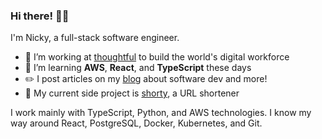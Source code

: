 ### Hi there! 👋🏼

I'm Nicky, a full-stack software engineer.

- 🤖 I’m working at [thoughtful](https://www.thoughtful.ai/) to build the world's digital workforce
- 🌱 I’m learning **AWS**, **React**, and **TypeScript** these days
- ✏️ I post articles on my [blog](https://nickymarino.com) about software dev and more!
- 🔭 My current side project is [shorty](https://github.com/nickymarino.com/shorty), a URL shortener

I work mainly with TypeScript, Python, and AWS technologies. I know my way around React, PostgreSQL, Docker, Kubernetes, and Git. 
